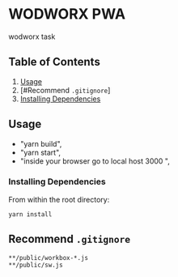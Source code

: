 # WODWORX PWA
wodworx task
## Table of Contents

1. [Usage](#Usage)
2. [#Recommend `.gitignore`]
3. [Installing Dependencies](#installing-dependencies)

## Usage

- "yarn build",
- "yarn start",
- "inside your browser go to local host 3000 ",


### Installing Dependencies

From within the root directory:

```
yarn install
```

##  Recommend `.gitignore`

```
**/public/workbox-*.js
**/public/sw.js
```

